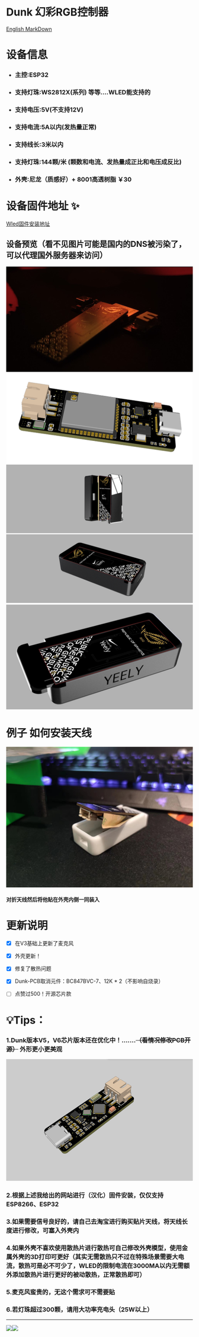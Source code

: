 # Dunk 幻彩RGB控制器



[English MarkDown](./README_English.md)



# 设备信息

- ### 主控∶ESP32

- ### 支持灯珠∶WS2812X(系列) 等等....WLED能支持的

- ### 支持电压∶5V(不支持12V)

- ### 支持电流∶5A以内(发热量正常)

- ### 支持线长∶3米以内

- ### 支持灯珠∶144颗/米 (颗数和电流、发热量成正比和电压成反比)

- ### 外壳∶尼龙（质感好）+ 8001高透树脂     ￥30

# 设备固件地址 ✨



[Wled固件安装地址](install.yeely.top)



## 设备预览（看不见图片可能是国内的DNS被污染了，可以代理国外服务器来访问）

<img src="/1.Image/Dunk1.jpg" style="zoom: 80%;" />

<img src="/1.Image/DunkV6-Pre.png" style="zoom: 80%;" />

<img src="/1.Image/Dunk_3DModel_Preview3.png" style="zoom: 80%;" />

<img src="/1.Image/Dunk_3DModel_Preview2.png" style="zoom: 80%;" />

<img src="/1.Image/Dunk_3DModel_Preview.jpg" style="zoom: 80%;" />

# 例子 如何安装天线

<img src="1.Image/Example.jpg" style="zoom: 80%;" />

#### 对折天线然后将他贴在外壳内侧一同装入

# 更新说明

- [x] 在V3基础上更新了麦克风
- [x] 外壳更新！
- [x] 修复了散热问题
- [x] Dunk-PCB取消元件：BC847BVC-7、12K * 2（不影响自烧录）
- [ ] 点赞过500！开源芯片款





# 💡Tips：

### 1.Dunk版本V5，V6芯片版本还在优化中！.......~~（看情况修改PCB开源）~~ 外形更小更美观

<img src="/1.Image/DunkV6.png" style="zoom: 80%;" />

### 2.根据上述我给出的网站进行（汉化）固件安装，仅仅支持ESP8266、ESP32

###  3.如果需要信号良好的，请自己去淘宝进行购买贴片天线，将天线长度进行修改，可塞入外壳内

###  4.如果外壳不喜欢使用散热片进行散热可自己修改外壳模型，使用金属外壳的3D打印可更好（其实无需散热只不过在特殊场景需要大电流，散热可是必不可少了，WLED的限制电流在3000MA以内无需额外添加散热片进行更好的被动散热，正常散热即可）

### 5.麦克风蛮贵的，无这个需求可不需要贴

### 6.若灯珠超过300颗，请用大功率充电头（25W以上）



------

<a href="https://github.com/Aircoookie/WLED"><img src="https://img.shields.io/badge/app-wled-blue.svg?style=flat-square"></a><a href="https://github.com/Aircoookie/WLED/blob/main/LICENSE"><img src="https://img.shields.io/github/license/Aircoookie/wled?color=blue&style=flat-square"></a>

